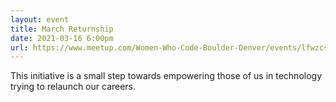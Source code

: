 ```yaml
---
layout: event
title: March Returnship
date: 2021-03-16 6:00pm
url: https://www.meetup.com/Women-Who-Code-Boulder-Denver/events/lfwzcsyccfbvb/
---
```

This initiative is a small step towards empowering those of us in technology trying to relaunch our careers.